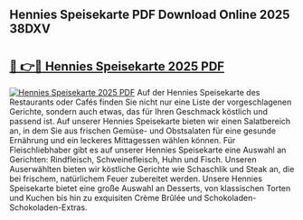 ## Hennies Speisekarte PDF Download Online 2025 38DXV

# <h2><a href="http://gce2fah.nevu.top/?p=Hennies+Speisekarte">🔗 👉🔴 Hennies Speisekarte 2025 PDF</a></h2>

[![Hennies Speisekarte 2025 PDF](https://i.imgur.com/dBaPXMq.png)](http://gce2fah.nevu.top/?p=Hennies+Speisekarte)
Auf der Hennies Speisekarte des Restaurants oder Cafés finden Sie nicht nur eine Liste der vorgeschlagenen Gerichte, sondern auch etwas, das für Ihren Geschmack köstlich und passend ist. Auf unserer Hennies Speisekarte bieten wir einen Salatbereich an, in dem Sie aus frischen Gemüse- und Obstsalaten für eine gesunde Ernährung und ein leckeres Mittagessen wählen können. Für Fleischliebhaber gibt es auf unserer Hennies Speisekarte eine Auswahl an Gerichten: Rindfleisch, Schweinefleisch, Huhn und Fisch. Unseren Auserwählten bieten wir köstliche Gerichte wie Schaschlik und Steak an, die bei frischem, natürlichem Feuer zubereitet werden. Unsere Hennies Speisekarte bietet eine große Auswahl an Desserts, von klassischen Torten und Kuchen bis hin zu exquisiten Crème Brûlée und Schokoladen-Schokoladen-Extras.
